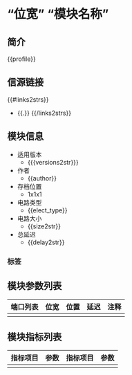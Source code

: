 # “位宽” “模块名称”

## 简介

{{profile}}

## 信源链接

{{#links2strs}}

- {{.}}
  {{/links2strs}}

## 模块信息

- 适用版本
  - {{{versions2str}}}
- 作者
  - {{author}}
- 存档位置
  - 1x1x1
- 电路类型
  - {{elect_type}}
- 电路大小
  - {{size2str}}
- 总延迟
  - {{delay2str}}

### 标签

## 模块参数列表

| 端口列表 | 位宽 | 位置 | 延迟 | 注释 |
|------|----|----|----|----|
|      |    |    |    |    |

## 模块指标列表

| 指标项目 | 参数 | 指标项目 | 参数 |
|------|----|------|----|
|      |    |      |    |

